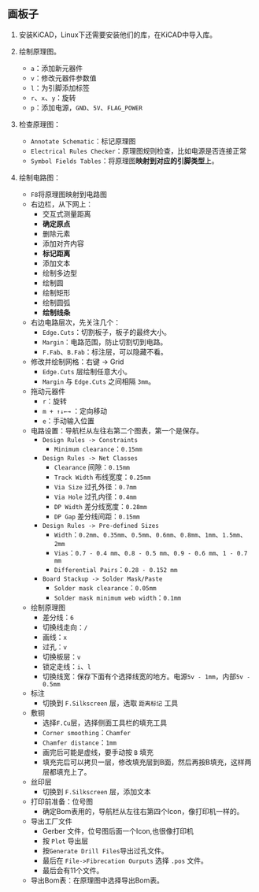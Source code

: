 ## 画板子

1. 安装KiCAD，Linux下还需要安装他们的库，在KiCAD中导入库。

2. 绘制原理图。

   - `a`：添加新元器件
   - `v`：修改元器件参数值
   - `l`：为引脚添加标签
   - `r`、`x`、`y`：旋转
   - `p`：添加电源，`GND`、`5V`、`FLAG_POWER`

3. 检查原理图：

   - `Annotate Schematic`：标记原理图
   - `Electrical Rules Checker`：原理图规则检查，比如电源是否连接正常
   - `Symbol Fields Tables`：将原理图**映射到对应的引脚类型**上。

4. 绘制电路图：

   - `F8`将原理图映射到电路图
   - 右边栏，从下网上：
     - 交互式测量距离
     - **确定原点**
     - 删除元素
     - 添加对齐内容
     - **标记距离**
     - 添加文本
     - 绘制多边型
     - 绘制圆
     - 绘制矩形
     - 绘制圆弧
     - **绘制线条**
   - 右边电路层次，先关注几个：
     - `Edge.Cuts`：切割板子，板子的最终大小。
     - `Margin`：电路范围，防止切割切到电路。
     - `F.Fab`、`B.Fab`：标注层，可以隐藏不看。
   - 修改并绘制网格：右键 -> Grid
     - `Edge.Cuts` 层绘制任意大小。
     - `Margin` 与 `Edge.Cuts` 之间相隔 `3mm`。
   - 拖动元器件
     - `r`：旋转
     - `m + ↑↓←→` ：定向移动
     - `e`：手动输入位置
   - 电路设置：导航栏从左往右第二个图表，第一个是保存。
     - `Design Rules -> Constraints`
       - `Minimum clearance`：`0.15mm`
     - `Design Rules -> Net Classes`
       - `Clearance` 间隙：`0.15mm`
       - `Track Width` 布线宽度：`0.25mm`
       - `Via Size` 过孔外径：`0.7mm`
       - `Via Hole` 过孔内径：`0.4mm`
       - `DP Width` 差分线宽度：`0.28mm`
       - `DP Gap` 差分线间距：`0.15mm`
     - `Design Rules -> Pre-defined Sizes`
       - `Width`：`0.2mm`、`0.35mm`、`0.5mm`、`0.6mm`、`0.8mm`、`1mm`、`1.5mm`、`2mm`
       - `Vias`：`0.7 - 0.4 mm`、`0.8 - 0.5 mm`、`0.9 - 0.6 mm`、`1 - 0.7 mm`
       - `Differential Pairs`：`0.28 - 0.152 mm`
     - `Board Stackup -> Solder Mask/Paste`
       - `Solder mask clearance`：`0.05mm`
       - `Solder mask minimum web width`：`0.1mm`
   - 绘制原理图
     - 差分线：`6`
     - 切换线走向：`/`
     - 画线：`x`
     - 过孔：`v`
     - 切换板层：`v`
     - 锁定走线：`i`、`l`
     - 切换线宽：保存下面有个选择线宽的地方。电源`5v - 1mm`，内部`5v - 0.5mm`
   - 标注
     - 切换到 `F.Silkscreen` 层，选取 `距离标记` 工具
   - 敷铜
     - 选择`F.Cu`层，选择侧面工具栏的填充工具
     - `Corner smoothing`：`Chamfer`
     - `Chamfer distance`：`1mm`
     - 画完后可能是虚线，要手动按 `B` 填充
     - 填充完后可以拷贝一层，修改填充层到B面，然后再按B填充，这样两层都填充上了。
   - 丝印层
     - 切换到 `F.Silkscreen` 层，添加文本
   - 打印前准备：位号图
     - 确定Bom表用的，导航栏从左往右第四个Icon，像打印机一样的。
   - 导出工厂文件
     - Gerber 文件，位号图后面一个Icon,也很像打印机
     - 按 `Plot` 导出层
     - 按`Generate Drill Files`导出过孔文件。
     - 最后在 `File->Fibrecation Ourputs` 选择 `.pos` 文件。
     - 最后会有11个文件。
   - 导出Bom表：在原理图中选择导出Bom表。

   